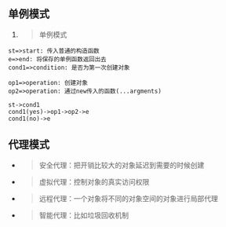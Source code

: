## 单例模式
1. > 单例模式
```flow
st=>start: 传入普通的构造函数
e=>end: 将保存的单例函数返回出去
cond1=>condition: 是否为第一次创建对象

op1=>operation: 创建对象
op2=>operation: 通过new传入的函数(...argments)

st->cond1
cond1(yes)->op1->op2->e
cond1(no)->e
```
## 代理模式
* > 安全代理：把开销比较大的对象延迟到需要的时候创建
* > 虚拟代理：控制对象的真实访问权限
* > 远程代理：一个对象将不同的对象空间的对象进行局部代理
* > 智能代理：比如垃圾回收机制
